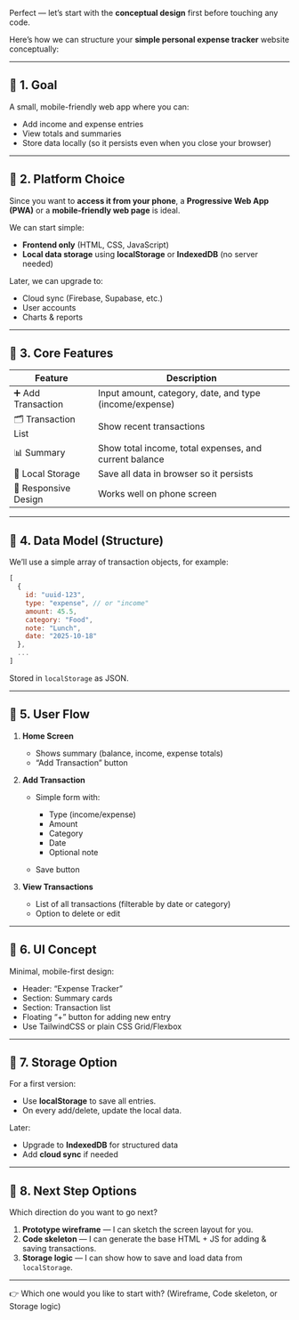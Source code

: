 Perfect — let’s start with the **conceptual design** first before touching any code.

Here’s how we can structure your **simple personal expense tracker** website conceptually:

---

## 🧩 1. Goal

A small, mobile-friendly web app where you can:

* Add income and expense entries
* View totals and summaries
* Store data locally (so it persists even when you close your browser)

---

## 📱 2. Platform Choice

Since you want to **access it from your phone**, a **Progressive Web App (PWA)** or a **mobile-friendly web page** is ideal.

We can start simple:

* **Frontend only** (HTML, CSS, JavaScript)
* **Local data storage** using **localStorage** or **IndexedDB** (no server needed)

Later, we can upgrade to:

* Cloud sync (Firebase, Supabase, etc.)
* User accounts
* Charts & reports

---

## 🧠 3. Core Features

| Feature              | Description                                             |
| -------------------- | ------------------------------------------------------- |
| ➕ Add Transaction    | Input amount, category, date, and type (income/expense) |
| 🗂️ Transaction List | Show recent transactions                                |
| 📊 Summary           | Show total income, total expenses, and current balance  |
| 💾 Local Storage     | Save all data in browser so it persists                 |
| 📱 Responsive Design | Works well on phone screen                              |

---

## 🧮 4. Data Model (Structure)

We’ll use a simple array of transaction objects, for example:

```js
[
  {
    id: "uuid-123",
    type: "expense", // or "income"
    amount: 45.5,
    category: "Food",
    note: "Lunch",
    date: "2025-10-18"
  },
  ...
]
```

Stored in `localStorage` as JSON.

---

## 🧭 5. User Flow

1. **Home Screen**

   * Shows summary (balance, income, expense totals)
   * “Add Transaction” button

2. **Add Transaction**

   * Simple form with:

     * Type (income/expense)
     * Amount
     * Category
     * Date
     * Optional note
   * Save button

3. **View Transactions**

   * List of all transactions (filterable by date or category)
   * Option to delete or edit

---

## 🎨 6. UI Concept

Minimal, mobile-first design:

* Header: “Expense Tracker”
* Section: Summary cards
* Section: Transaction list
* Floating “+” button for adding new entry
* Use TailwindCSS or plain CSS Grid/Flexbox

---

## 💾 7. Storage Option

For a first version:

* Use **localStorage** to save all entries.
* On every add/delete, update the local data.

Later:

* Upgrade to **IndexedDB** for structured data
* Add **cloud sync** if needed

---

## 🚀 8. Next Step Options

Which direction do you want to go next?

1. **Prototype wireframe** — I can sketch the screen layout for you.
2. **Code skeleton** — I can generate the base HTML + JS for adding & saving transactions.
3. **Storage logic** — I can show how to save and load data from `localStorage`.

---

👉 Which one would you like to start with? (Wireframe, Code skeleton, or Storage logic)
